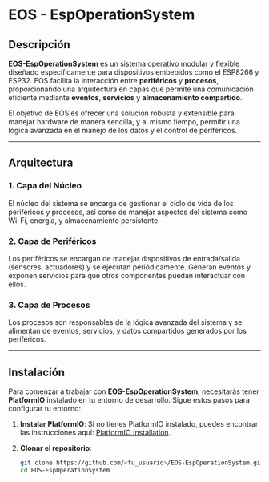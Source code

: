 # EOS - EspOperationSystem

## Descripción

**EOS-EspOperationSystem** es un sistema operativo modular y flexible diseñado específicamente para dispositivos embebidos como el ESP8266 y ESP32. EOS facilita la interacción entre **periféricos** y **procesos**, proporcionando una arquitectura en capas que permite una comunicación eficiente mediante **eventos**, **servicios** y **almacenamiento compartido**.

El objetivo de EOS es ofrecer una solución robusta y extensible para manejar hardware de manera sencilla, y al mismo tiempo, permitir una lógica avanzada en el manejo de los datos y el control de periféricos.

---

## Arquitectura

### 1. **Capa del Núcleo**
   El núcleo del sistema se encarga de gestionar el ciclo de vida de los periféricos y procesos, así como de manejar aspectos del sistema como Wi-Fi, energía, y almacenamiento persistente.

### 2. **Capa de Periféricos**
   Los periféricos se encargan de manejar dispositivos de entrada/salida (sensores, actuadores) y se ejecutan periódicamente. Generan eventos y exponen servicios para que otros componentes puedan interactuar con ellos.

### 3. **Capa de Procesos**
   Los procesos son responsables de la lógica avanzada del sistema y se alimentan de eventos, servicios, y datos compartidos generados por los periféricos.

---

## Instalación

Para comenzar a trabajar con **EOS-EspOperationSystem**, necesitarás tener **PlatformIO** instalado en tu entorno de desarrollo. Sigue estos pasos para configurar tu entorno:

1. **Instalar PlatformIO**: Si no tienes PlatformIO instalado, puedes encontrar las instrucciones aquí: [PlatformIO Installation](https://platformio.org/install).
   
2. **Clonar el repositorio**:
   ```bash
   git clone https://github.com/<tu_usuario>/EOS-EspOperationSystem.git
   cd EOS-EspOperationSystem
  ```
